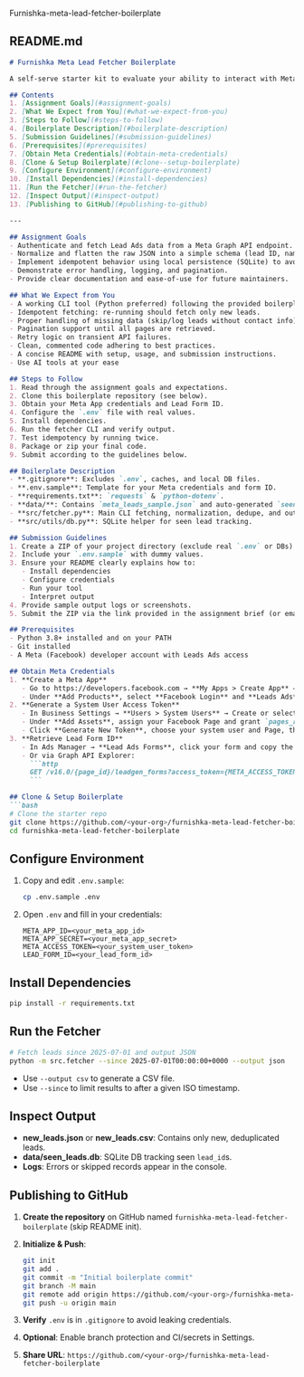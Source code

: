 Furnishka-meta-lead-fetcher-boilerplate


## README.md

````markdown
# Furnishka Meta Lead Fetcher Boilerplate

A self-serve starter kit to evaluate your ability to interact with Meta’s Graph API, parse lead data, and build a robust, idempotent CLI tool. This assignment mirrors real-world integrations you would build at Furnishka.

## Contents
1. [Assignment Goals](#assignment-goals)
2. [What We Expect from You](#what-we-expect-from-you)
3. [Steps to Follow](#steps-to-follow)
4. [Boilerplate Description](#boilerplate-description)
5. [Submission Guidelines](#submission-guidelines)
6. [Prerequisites](#prerequisites)
7. [Obtain Meta Credentials](#obtain-meta-credentials)
8. [Clone & Setup Boilerplate](#clone--setup-boilerplate)
9. [Configure Environment](#configure-environment)
10. [Install Dependencies](#install-dependencies)
11. [Run the Fetcher](#run-the-fetcher)
12. [Inspect Output](#inspect-output)
13. [Publishing to GitHub](#publishing-to-github)

---

## Assignment Goals
- Authenticate and fetch Lead Ads data from a Meta Graph API endpoint.
- Normalize and flatten the raw JSON into a simple schema (lead ID, name, email, phone, timestamp).
- Implement idempotent behavior using local persistence (SQLite) to avoid duplicates.
- Demonstrate error handling, logging, and pagination.
- Provide clear documentation and ease-of-use for future maintainers.

## What We Expect from You
- A working CLI tool (Python preferred) following the provided boilerplate.
- Idempotent fetching: re-running should fetch only new leads.
- Proper handling of missing data (skip/log leads without contact info).
- Pagination support until all pages are retrieved.
- Retry logic on transient API failures.
- Clean, commented code adhering to best practices.
- A concise README with setup, usage, and submission instructions.
- Use AI tools at your ease

## Steps to Follow
1. Read through the assignment goals and expectations.
2. Clone this boilerplate repository (see below).
3. Obtain your Meta App credentials and Lead Form ID.
4. Configure the `.env` file with real values.
5. Install dependencies.
6. Run the fetcher CLI and verify output.
7. Test idempotency by running twice.
8. Package or zip your final code.
9. Submit according to the guidelines below.

## Boilerplate Description
- **.gitignore**: Excludes `.env`, caches, and local DB files.
- **.env.sample**: Template for your Meta credentials and form ID.
- **requirements.txt**: `requests` & `python-dotenv`.
- **data/**: Contains `meta_leads_sample.json` and auto-generated `seen_leads.db`.
- **src/fetcher.py**: Main CLI fetching, normalization, dedupe, and output logic.
- **src/utils/db.py**: SQLite helper for seen lead tracking.

## Submission Guidelines
1. Create a ZIP of your project directory (exclude real `.env` or DBs).
2. Include your `.env.sample` with dummy values.
3. Ensure your README clearly explains how to:
   - Install dependencies
   - Configure credentials
   - Run your tool
   - Interpret output
4. Provide sample output logs or screenshots.
5. Submit the ZIP via the link provided in the assignment brief (or email to our hiring address).

## Prerequisites
- Python 3.8+ installed and on your PATH
- Git installed
- A Meta (Facebook) developer account with Leads Ads access

## Obtain Meta Credentials
1. **Create a Meta App**
   - Go to https://developers.facebook.com → **My Apps > Create App** → Choose **Business** → Next.
   - Under **Add Products**, select **Facebook Login** and **Leads Ads**, then **Set Up**.
2. **Generate a System User Access Token**
   - In Business Settings → **Users > System Users** → Create or select a system user.
   - Under **Add Assets**, assign your Facebook Page and grant `pages_read_user_content` & `leads_retrieval`.
   - Click **Generate New Token**, choose your system user and Page, then copy the long-lived token.
3. **Retrieve Lead Form ID**
   - In Ads Manager → **Lead Ads Forms**, click your form and copy the Form ID from the URL.
   - Or via Graph API Explorer:
     ```http
     GET /v16.0/{page_id}/leadgen_forms?access_token={META_ACCESS_TOKEN}
     ```

## Clone & Setup Boilerplate
```bash
# Clone the starter repo
git clone https://github.com/<your-org>/furnishka-meta-lead-fetcher-boilerplate.git
cd furnishka-meta-lead-fetcher-boilerplate
````

## Configure Environment

1. Copy and edit `.env.sample`:

   ```bash
   cp .env.sample .env
   ```
2. Open `.env` and fill in your credentials:

   ```dotenv
   META_APP_ID=<your_meta_app_id>
   META_APP_SECRET=<your_meta_app_secret>
   META_ACCESS_TOKEN=<your_system_user_token>
   LEAD_FORM_ID=<your_lead_form_id>
   ```

## Install Dependencies

```bash
pip install -r requirements.txt
```

## Run the Fetcher

```bash
# Fetch leads since 2025-07-01 and output JSON
python -m src.fetcher --since 2025-07-01T00:00:00+0000 --output json
```

* Use `--output csv` to generate a CSV file.
* Use `--since` to limit results to after a given ISO timestamp.

## Inspect Output

* **new\_leads.json** or **new\_leads.csv**: Contains only new, deduplicated leads.
* **data/seen\_leads.db**: SQLite DB tracking seen `lead_id`s.
* **Logs**: Errors or skipped records appear in the console.

## Publishing to GitHub

1. **Create the repository** on GitHub named `furnishka-meta-lead-fetcher-boilerplate` (skip README init).
2. **Initialize & Push**:

   ```bash
   git init
   git add .
   git commit -m "Initial boilerplate commit"
   git branch -M main
   git remote add origin https://github.com/<your-org>/furnishka-meta-lead-fetcher-boilerplate.git
   git push -u origin main
   ```
3. **Verify** `.env` is in `.gitignore` to avoid leaking credentials.
4. **Optional**: Enable branch protection and CI/secrets in Settings.
5. **Share URL**: `https://github.com/<your-org>/furnishka-meta-lead-fetcher-boilerplate`

```
```
